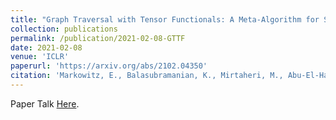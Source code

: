 ```yaml
---
title: "Graph Traversal with Tensor Functionals: A Meta-Algorithm for Scalable Learning"
collection: publications
permalink: /publication/2021-02-08-GTTF
date: 2021-02-08
venue: 'ICLR'
paperurl: 'https://arxiv.org/abs/2102.04350'
citation: 'Markowitz, E., Balasubramanian, K., Mirtaheri, M., Abu-El-Haija, S., Perozzi, B., Steeg, G.V., & Galstyan, A.G. (2021). Graph Traversal with Tensor Functionals: A Meta-Algorithm for Scalable Learning. ArXiv, abs/2102.04350.'
---
```


Paper Talk [Here](https://papertalk.org/papertalks/28955). 
